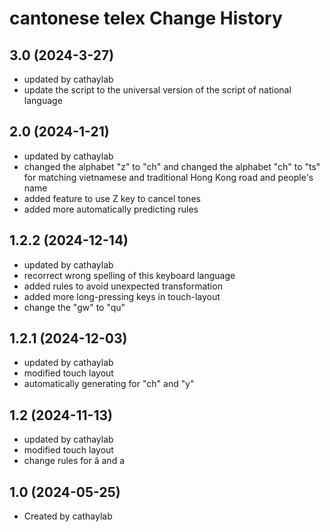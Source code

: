 cantonese telex Change History
====================

3.0 (2024-3-27)
----------------
* updated by cathaylab
* update the script to the universal version of the script of national language

2.0 (2024-1-21)
----------------
* updated by cathaylab
* changed the alphabet "z" to "ch" and changed the alphabet "ch" to "ts" for matching vietnamese and traditional Hong Kong road and people's name
* added feature to use Z key to cancel tones
* added more automatically predicting rules

1.2.2 (2024-12-14)
----------------
* updated by cathaylab
* recorrect wrong spelling of this keyboard language
* added rules to avoid unexpected transformation
* added more long-pressing keys in touch-layout
* change the "gw" to "qu"

1.2.1 (2024-12-03)
----------------
* updated by cathaylab
* modified touch layout
* automatically generating for "ch" and "y"

1.2 (2024-11-13)
----------------
* updated by cathaylab
* modified touch layout
* change rules for â and a

1.0 (2024-05-25)
----------------
* Created by cathaylab
